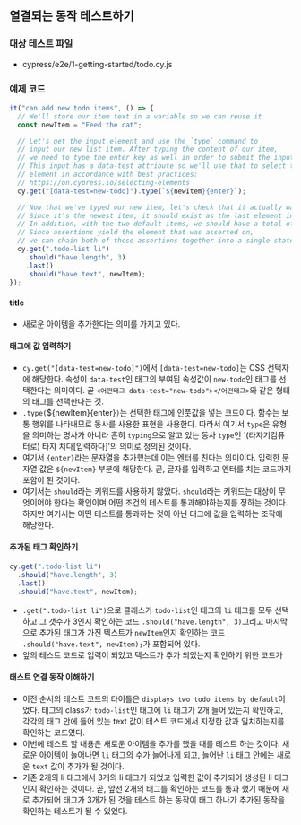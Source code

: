 ## 열결되는 동작 테스트하기

### 대상 테스트 파일

- cypress/e2e/1-getting-started/todo.cy.js

### 예제 코드

```js
it("can add new todo items", () => {
  // We'll store our item text in a variable so we can reuse it
  const newItem = "Feed the cat";

  // Let's get the input element and use the `type` command to
  // input our new list item. After typing the content of our item,
  // we need to type the enter key as well in order to submit the input.
  // This input has a data-test attribute so we'll use that to select the
  // element in accordance with best practices:
  // https://on.cypress.io/selecting-elements
  cy.get("[data-test=new-todo]").type(`${newItem}{enter}`);

  // Now that we've typed our new item, let's check that it actually was added to the list.
  // Since it's the newest item, it should exist as the last element in the list.
  // In addition, with the two default items, we should have a total of 3 elements in the list.
  // Since assertions yield the element that was asserted on,
  // we can chain both of these assertions together into a single statement.
  cy.get(".todo-list li")
    .should("have.length", 3)
    .last()
    .should("have.text", newItem);
});
```

#### title

- 새로운 아이템을 추가한다는 의미를 가지고 있다.

#### 태그에 값 입력하기

- `cy.get("[data-test=new-todo]")`에서 `[data-test=new-todo]`는 CSS 선택자에 해당한다. 속성이 `data-test`인 태그의 부여된 속성값이 `new-todo`인 태그를 선택한다는 의미이다. 곧 `<어떤태그 data-test="new-todo"></어떤태그>`와 같은 형태의 태그를 선택한다는 것.
- `.type(`${newItem}{enter}`)`는 선택한 태그에 인풋값을 넣는 코드이다. 함수는 보통 행위를 나타내므로 동사를 사용한 표현을 사용한다. 따라서 여기서 `type`은 유형을 의미하는 명사가 아니라 흔히 `typing`으로 알고 있는 동사 `type`인 '(타자기컴퓨터로) 타자 치다[입력하다]'의 의미로 정의된 것이다.
- 여기서 `{enter}`라는 문자열을 추가했는데 이는 엔터를 친다는 의미이다. 입력한 문자열 값은 `${newItem}` 부분에 해당한다. 곧, 글자를 입력하고 엔터를 치는 코드까지 포함이 된 것이다.
- 여기서는 `should`라는 키워드를 사용하지 않았다. `should`라는 키워드는 대상이 무엇이어야 한다는 확인이며 어떤 조건의 테스트를 통과해야하는지를 정하는 것이다. 하지만 여기서는 어떤 테스트를 통과하는 것이 아닌 태그에 값을 입력하는 조작에 해당한다.

#### 추가된 태그 확인하기

```js
cy.get(".todo-list li")
  .should("have.length", 3)
  .last()
  .should("have.text", newItem);
```

- `.get(".todo-list li")`으로 클래스가 `todo-list`인 태그의 `li` 태그를 모두 선택하고 그 갯수가 3인지 확인하는 코드 `.should("have.length", 3)`그리고 마지막으로 추가된 태그가 가진 텍스트가 `newItem`인지 확인하는 코드 `.should("have.text", newItem);`가 포함되어 있다.
- 앞의 테스트 코드로 입력이 되었고 텍스트가 추가 되었는지 확인하기 위한 코드가

#### 태스트 연결 동작 이해하기

- 이전 순서의 테스트 코드의 타이틀은 `displays two todo items by default`이었다. 태그의 class가 `todo-list`인 태그에 `li` 태그가 2개 들어 있는지 확인하고, 각각의 태그 안에 들어 있는 text 값이 테스트 코드에서 지정한 값과 일치하는지를 확인하는 코드였다.
- 이번에 테스트 할 내용은 새로운 아이템을 추가를 했을 때를 테스트 하는 것이다. 새로운 아이템이 늘어나면 `li` 태그의 수가 늘어나게 되고, 늘어난 `li` 태그 안에는 새로운 `text` 값이 추가가 될 것이다.
- 기존 2개의 li 태그에서 3개의 li 태그가 되었고 입력한 값이 추가되어 생성된 li 태그인지 확인하는 것이다. 곧, 앞선 2개의 태그를 확인하는 코드를 통과 했기 때문에 새로 추가되어 태그가 3개가 된 것을 테스트 하는 동작이 태그 하나가 추가된 동작을 확인하는 테스트가 될 수 있었다.
